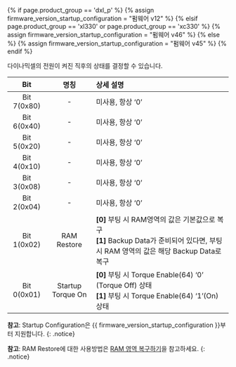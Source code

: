 {% if page.product_group == 'dxl_p' %}
{% assign firmware_version_startup_configuration = "펌웨어 v12" %}
{% elsif page.product_group == 'xl330' or page.product_group == 'xc330' %}
{% assign firmware_version_startup_configuration = "펌웨어 v46" %}
{% else %}
{% assign firmware_version_startup_configuration = "펌웨어 v45" %}
{% endif %}

다이나믹셀의 전원이 켜진 직후의 상태를 결정할 수 있습니다.  

|     Bit     |       명칭        | 상세 설명                                                                                                                                 |
|:-----------:|:-----------------:|:------------------------------------------------------------------------------------------------------------------------------------------|
| Bit 7(0x80) |         -         | 미사용, 항상 ‘0’                                                                                                                          |
| Bit 6(0x40) |         -         | 미사용, 항상 ‘0’                                                                                                                          |
| Bit 5(0x20) |         -         | 미사용, 항상 ‘0’                                                                                                                          |
| Bit 4(0x10) |         -         | 미사용, 항상 ‘0’                                                                                                                          |
| Bit 3(0x08) |         -         | 미사용, 항상 ‘0’                                                                                                                          |
| Bit 2(0x04) |         -         | 미사용, 항상 ‘0’                                                                                                                          |
| Bit 1(0x02) |    RAM Restore    | **[0]** 부팅 시 RAM영역의 값은 기본값으로 복구 <br>**[1]** Backup Data가 준비되어 있다면, 부팅 시 RAM 영역의 값은 해당 Backup Data로 복구 |
| Bit 0(0x01) | Startup Torque On | **[0]** 부팅 시 Torque Enable(64) ‘0’ (Torque Off) 상태 <br>**[1]** 부팅 시 Torque Enable(64) ‘1’(On) 상태                                |

**참고**: Startup Configuration은 {{ firmware_version_startup_configuration }}부터 지원합니다. 
{: .notice}

**참고**: RAM Restore에 대한 사용방법은 [RAM 영역 복구하기](/docs/kr/software/dynamixel/dynamixel_wizard2/#ram-영역-복구하기)을 참고하세요.
{: .notice}
